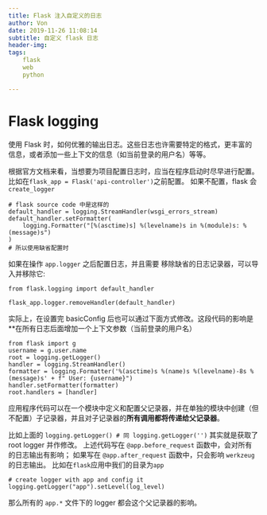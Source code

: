 ```yaml
---
title: Flask 注入自定义的日志
author: Von
date: 2019-11-26 11:08:14
subtitle: 自定义 flask 日志
header-img:
tags:
    flask
    web
    python

---
```



# Flask logging
使用 Flask 时，如何优雅的输出日志。这些日志也许需要特定的格式，更丰富的信息，或者添加一些上下文的信息（如当前登录的用户名）等等。

根据官方文档来看，当想要为项目配置日志时，应当在程序启动时尽早进行配置。比如在`flask_app = Flask('api-controller')`之前配置。
如果不配置，flask 会`create_logger`
```
# flask source code 中是这样的
default_handler = logging.StreamHandler(wsgi_errors_stream)
default_handler.setFormatter(
    logging.Formatter("[%(asctime)s] %(levelname)s in %(module)s: %(message)s")
)
# 所以使用缺省配置时

```
如果在操作 `app.logger` 之后配置日志，并且需要 移除缺省的日志记录器，可以导入并移除它:
```
from flask.logging import default_handler

flask_app.logger.removeHandler(default_handler)
```

实际上，在设置完 basicConfig 后也可以通过下面方式修改。这段代码的影响是**在所有日志后面增加一个上下文参数（当前登录的用户名）
```
from flask import g
username = g.user.name
root = logging.getLogger()
handler = logging.StreamHandler()
formatter = logging.Formatter('%(asctime)s %(name)s %(levelname)-8s %(message)s' + f" User: {username}")
handler.setFormatter(formatter)
root.handlers = [handler]
```

应用程序代码可以在一个模块中定义和配置父记录器，并在单独的模块中创建（但不配置）子记录器，并且对子记录器的**所有调用都将传递给父记录器**。

比如上面的 `logging.getLogger() # 同 logging.getLogger('')` 其实就是获取了 root logger 并作修改。
上述代码写在 `@app.before_request` 函数中，会对所有的日志输出有影响；
如果写在 `@app.after_request` 函数中，只会影响 `werkzeug` 的日志输出。
比如在`flask`应用中我们的目录为`app`
```
# create logger with app and config it
logging.getLogger("app").setLevel(log_level)
```
那么所有的 `app.*` 文件下的 logger 都会这个父记录器的影响。

